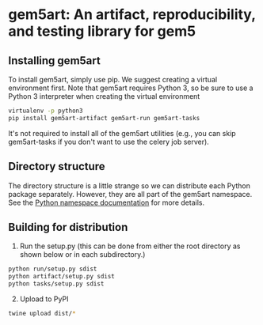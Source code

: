 # gem5art: An artifact, reproducibility, and testing library for gem5

## Installing gem5art

To install gem5art, simply use pip.
We suggest creating a virtual environment first.
Note that gem5art requires Python 3, so be sure to use a Python 3 interpreter when creating the virtual environment

```sh
virtualenv -p python3
pip install gem5art-artifact gem5art-run gem5art-tasks
```

It's not required to install all of the gem5art utilities (e.g., you can skip gem5art-tasks if you don't want to use the celery job server).


## Directory structure

The directory structure is a little strange so we can distribute each Python package separately.
However, they are all part of the gem5art namespace.
See the [Python namespace documentation](https://packaging.python.org/guides/packaging-namespace-packages/) for more details.

## Building for distribution

1. Run the setup.py (this can be done from either the root directory as shown below or in each subdirectory.)

```sh
python run/setup.py sdist
python artifact/setup.py sdist
python tasks/setup.py sdist
```

2. Upload to PyPI

```sh
twine upload dist/*
```
